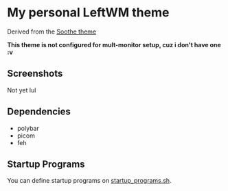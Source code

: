 # My personal LeftWM theme

Derived from the [Soothe theme](https://github.com/b4skyx/leftwm-soothe)

**This theme is not configured for mult-monitor setup, cuz i don't have one :v**

## Screenshots

Not yet lul

## Dependencies

- polybar
- picom
- feh

## Startup Programs

You can define startup programs on [startup\_programs.sh](./startup_programs.sh).
